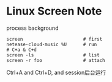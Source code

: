 Linux Screen Note
=================

process background

``` shell
screen                      # first
netease-cloud-music %U      # run
# C+a & C+d
screen -ls                  # list
screen -r foo               # attach
```

Ctrl+A and Ctrl+D, and session后台运行
